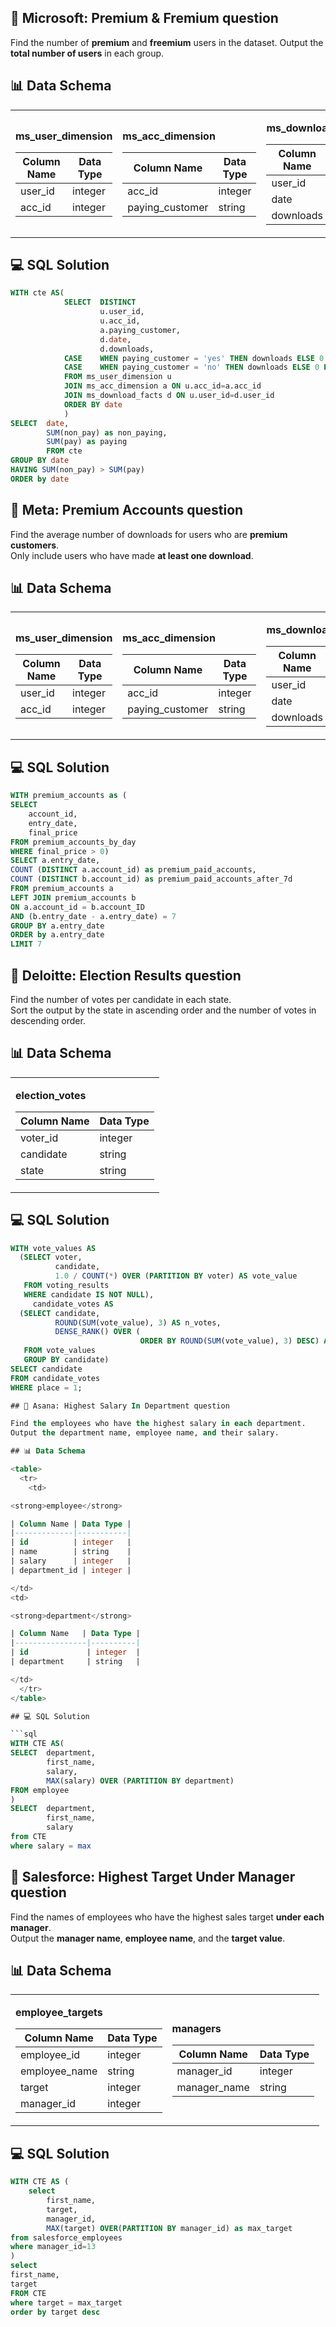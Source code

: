 ## 📝 Microsoft: Premium & Fremium question

Find the number of **premium** and **freemium** users in the dataset. Output the **total number of users** in each group.


## 📊 Data Schema

<table>
  <tr>
    <td>

<strong>ms_user_dimension</strong>

| Column Name | Data Type |
|-------------|-----------|
| user_id     | integer   |
| acc_id      | integer   |

</td>
<td>

<strong>ms_acc_dimension</strong>

| Column Name       | Data Type |
|-------------------|-----------|
| acc_id            | integer   |
| paying_customer   | string    |

</td>
<td>

<strong>ms_download_facts</strong>

| Column Name | Data Type |
|-------------|-----------|
| user_id     | integer   |
| date        | date      |
| downloads   | integer   |

</td>
  </tr>
</table>

## 💻 SQL Solution

```sql
WITH cte AS(
            SELECT  DISTINCT
                    u.user_id,
                    u.acc_id,
                    a.paying_customer,
                    d.date,
                    d.downloads,
            CASE    WHEN paying_customer = 'yes' THEN downloads ELSE 0 END AS pay,
            CASE    WHEN paying_customer = 'no' THEN downloads ELSE 0 END AS non_pay
            FROM ms_user_dimension u
            JOIN ms_acc_dimension a ON u.acc_id=a.acc_id
            JOIN ms_download_facts d ON u.user_id=d.user_id
            ORDER BY date
            )
SELECT  date,
        SUM(non_pay) as non_paying,
        SUM(pay) as paying
        FROM cte
GROUP BY date
HAVING SUM(non_pay) > SUM(pay)
ORDER by date
```

## 📝 Meta: Premium Accounts question

Find the average number of downloads for users who are **premium customers**.  
Only include users who have made **at least one download**.

## 📊 Data Schema

<table>
  <tr>
    <td>

<strong>ms_user_dimension</strong>

| Column Name | Data Type |
|-------------|-----------|
| user_id     | integer   |
| acc_id      | integer   |

</td>
<td>

<strong>ms_acc_dimension</strong>

| Column Name       | Data Type |
|-------------------|-----------|
| acc_id            | integer   |
| paying_customer   | string    |

</td>
<td>

<strong>ms_download_facts</strong>

| Column Name | Data Type |
|-------------|-----------|
| user_id     | integer   |
| date        | date      |
| downloads   | integer   |

</td>
  </tr>
</table>

## 💻 SQL Solution

```sql
WITH premium_accounts as (
SELECT
    account_id,
    entry_date,
    final_price
FROM premium_accounts_by_day
WHERE final_price > 0)
SELECT a.entry_date,
COUNT (DISTINCT a.account_id) as premium_paid_accounts,
COUNT (DISTINCT b.account_id) as premium_paid_accounts_after_7d
FROM premium_accounts a
LEFT JOIN premium_accounts b
ON a.account_id = b.account_ID
AND (b.entry_date - a.entry_date) = 7
GROUP BY a.entry_date
ORDER by a.entry_date
LIMIT 7
```


## 📝 Deloitte: Election Results question

Find the number of votes per candidate in each state.  
Sort the output by the state in ascending order and the number of votes in descending order.

## 📊 Data Schema

<table>
  <tr>
    <td>

<strong>election_votes</strong>

| Column Name | Data Type |
|-------------|-----------|
| voter_id    | integer   |
| candidate   | string    |
| state       | string    |

</td>
  </tr>
</table>

## 💻 SQL Solution

```sql
WITH vote_values AS
  (SELECT voter,
          candidate,
          1.0 / COUNT(*) OVER (PARTITION BY voter) AS vote_value
   FROM voting_results
   WHERE candidate IS NOT NULL),
     candidate_votes AS
  (SELECT candidate,
          ROUND(SUM(vote_value), 3) AS n_votes,
          DENSE_RANK() OVER (
                             ORDER BY ROUND(SUM(vote_value), 3) DESC) AS place
   FROM vote_values
   GROUP BY candidate)
SELECT candidate
FROM candidate_votes
WHERE place = 1;

## 📝 Asana: Highest Salary In Department question

Find the employees who have the highest salary in each department.  
Output the department name, employee name, and their salary.

## 📊 Data Schema

<table>
  <tr>
    <td>

<strong>employee</strong>

| Column Name | Data Type |
|-------------|-----------|
| id          | integer   |
| name        | string    |
| salary      | integer   |
| department_id | integer |

</td>
<td>

<strong>department</strong>

| Column Name   | Data Type |
|----------------|----------|
| id             | integer  |
| department     | string   |

</td>
  </tr>
</table>

## 💻 SQL Solution

```sql
WITH CTE AS(
SELECT  department,
        first_name,
        salary,
        MAX(salary) OVER (PARTITION BY department)
FROM employee
)
SELECT  department,
        first_name,
        salary
from CTE
where salary = max
```
## 📝 Salesforce: Highest Target Under Manager question

Find the names of employees who have the highest sales target **under each manager**.  
Output the **manager name**, **employee name**, and the **target value**.

## 📊 Data Schema

<table>
  <tr>
    <td>

<strong>employee_targets</strong>

| Column Name | Data Type |
|-------------|-----------|
| employee_id | integer   |
| employee_name | string  |
| target      | integer   |
| manager_id  | integer   |

</td>
<td>

<strong>managers</strong>

| Column Name   | Data Type |
|----------------|----------|
| manager_id     | integer  |
| manager_name   | string   |

</td>
  </tr>
</table>

## 💻 SQL Solution

```sql
WITH CTE AS (
    select
        first_name,
        target,
        manager_id,
        MAX(target) OVER(PARTITION BY manager_id) as max_target
from salesforce_employees
where manager_id=13
)
select
first_name,
target
FROM CTE
where target = max_target
order by target desc

